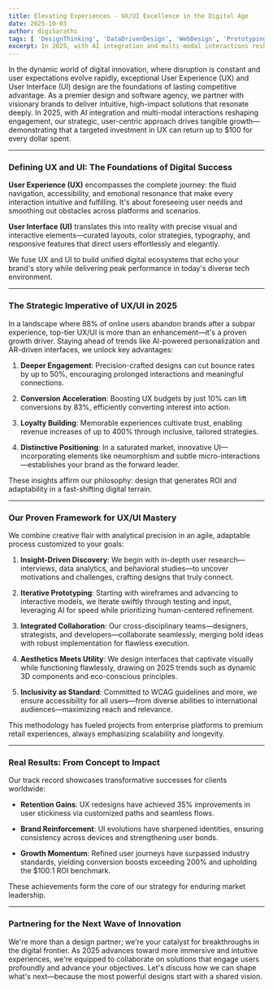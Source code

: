 ```yaml
---
title: Elevating Experiences - UX/UI Excellence in the Digital Age
date: 2025-10-03
author: digiSarathi
tags: [ 'DesignThinking', 'DataDrivenDesign', 'WebDesign', 'Prototyping', 'Product Design' ]
excerpt: In 2025, with AI integration and multi-modal interactions reshaping engagement, our strategic, user-centric approach drives tangible growth, demonstrating that a targeted investment in UX can return up to $100 for every dollar spent.
---
```



In the dynamic world of digital innovation, where disruption is constant and user expectations evolve rapidly, exceptional User Experience (UX) and User Interface (UI) design are the foundations of lasting competitive advantage. As a premier design and software agency, we partner with visionary brands to deliver intuitive, high-impact solutions that resonate deeply. In 2025, with AI integration and multi-modal interactions reshaping engagement, our strategic, user-centric approach drives tangible growth—demonstrating that a targeted investment in UX can return up to $100 for every dollar spent.

---

### Defining UX and UI: The Foundations of Digital Success

**User Experience (UX)** encompasses the complete journey: the fluid navigation, accessibility, and emotional resonance that make every interaction intuitive and fulfilling. It's about foreseeing user needs and smoothing out obstacles across platforms and scenarios.

**User Interface (UI)** translates this into reality with precise visual and interactive elements—curated layouts, color strategies, typography, and responsive features that direct users effortlessly and elegantly.

We fuse UX and UI to build unified digital ecosystems that echo your brand's story while delivering peak performance in today's diverse tech environment.

---

### The Strategic Imperative of UX/UI in 2025

In a landscape where 88% of online users abandon brands after a subpar experience, top-tier UX/UI is more than an enhancement—it's a proven growth driver. Staying ahead of trends like AI-powered personalization and AR-driven interfaces, we unlock key advantages:

1. **Deeper Engagement**: Precision-crafted designs can cut bounce rates by up to 50%, encouraging prolonged interactions and meaningful connections.

2. **Conversion Acceleration**: Boosting UX budgets by just 10% can lift conversions by 83%, efficiently converting interest into action.

3. **Loyalty Building**: Memorable experiences cultivate trust, enabling revenue increases of up to 400% through inclusive, tailored strategies.

4. **Distinctive Positioning**: In a saturated market, innovative UI—incorporating elements like neumorphism and subtle micro-interactions—establishes your brand as the forward leader.

These insights affirm our philosophy: design that generates ROI and adaptability in a fast-shifting digital terrain.

---

### Our Proven Framework for UX/UI Mastery

We combine creative flair with analytical precision in an agile, adaptable process customized to your goals:

1. **Insight-Driven Discovery**: We begin with in-depth user research—interviews, data analytics, and behavioral studies—to uncover motivations and challenges, crafting designs that truly connect.

2. **Iterative Prototyping**: Starting with wireframes and advancing to interactive models, we iterate swiftly through testing and input, leveraging AI for speed while prioritizing human-centered refinement.

3. **Integrated Collaboration**: Our cross-disciplinary teams—designers, strategists, and developers—collaborate seamlessly, merging bold ideas with robust implementation for flawless execution.

4. **Aesthetics Meets Utility**: We design interfaces that captivate visually while functioning flawlessly, drawing on 2025 trends such as dynamic 3D components and eco-conscious principles.

5. **Inclusivity as Standard**: Committed to WCAG guidelines and more, we ensure accessibility for all users—from diverse abilities to international audiences—maximizing reach and relevance.

This methodology has fueled projects from enterprise platforms to premium retail experiences, always emphasizing scalability and longevity.

---

### Real Results: From Concept to Impact

Our track record showcases transformative successes for clients worldwide:

- **Retention Gains**: UX redesigns have achieved 35% improvements in user stickiness via customized paths and seamless flows.

- **Brand Reinforcement**: UI evolutions have sharpened identities, ensuring consistency across devices and strengthening user bonds.

- **Growth Momentum**: Refined user journeys have surpassed industry standards, yielding conversion boosts exceeding 200% and upholding the $100:1 ROI benchmark.

These achievements form the core of our strategy for enduring market leadership.

---

### Partnering for the Next Wave of Innovation

We're more than a design partner; we're your catalyst for breakthroughs in the digital frontier. As 2025 advances toward more immersive and intuitive experiences, we're equipped to collaborate on solutions that engage users profoundly and advance your objectives. Let's discuss how we can shape what's next—because the most powerful designs start with a shared vision.
